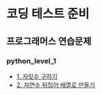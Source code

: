 # 코딩 테스트 준비
## 프로그래머스 연습문제
### python_level_1
- [1. 자릿수 구하기](https://github.com/gy-ulbak96/Coding_Test/blob/master/python_level_1/1.%20%EC%9E%90%EB%A6%BF%EC%88%98%20%EA%B5%AC%ED%95%98%EA%B8%B0.md)
- [2. 자연수 뒤집어 배열로 만들기](https://github.com/gy-ulbak96/Coding_Test/blob/master/python_level_1/2.%20%EC%9E%90%EC%97%B0%EC%88%98%20%EB%92%A4%EC%A7%91%EC%96%B4%20%EB%B0%B0%EC%97%B4%EB%A1%9C%20%EB%A7%8C%EB%93%A4%EA%B8%B0.md)
